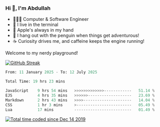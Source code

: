 <h3>Hi 👋, I'm Abdullah</h3>

- 👨🏻‍💻 Computer & Software Engineer
- 🖤 I live in the terminal
- 🍎 Apple's always in my hand
- 🐧 I hang out with the penguin when things get adventurous!
- ☕ Curiosity drives me, and caffeine keeps the engine running!

Welcome to my nerdy playground!

[![GitHub Streak](https://streak-stats.demolab.com?user=al3bad&theme=transparent&date_format=j%20M%5B%20Y%5D)](https://git.io/streak-stats)

<!--START_SECTION:waka-->

```python
From: 11 January 2025 - To: 12 July 2025

Total Time: 19 hrs 23 mins

JavaScript    9 hrs 54 mins   >>>>>>>>>>>>>------------   51.14 %
EJS           4 hrs 35 mins   >>>>>>-------------------   23.69 %
Markdown      2 hrs 43 mins   >>>>---------------------   14.04 %
CSS           1 hr 3 mins     >------------------------   05.49 %
Lua           17 mins         -------------------------   01.49 %
```

<!--END_SECTION:waka-->

<p>
  <a href="https://wakatime.com/@ce2a2aac-0d6b-4d65-b864-8a4bcaf12967"><img src="https://wakatime.com/badge/user/ce2a2aac-0d6b-4d65-b864-8a4bcaf12967.svg" alt="Total time coded since Dec 14 2019" /></a>
</p>

